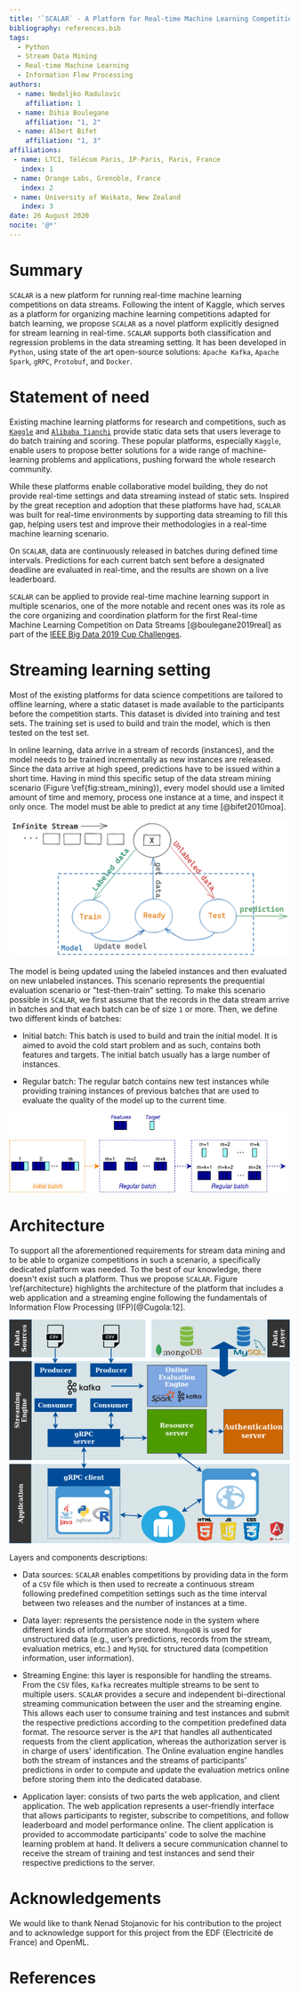 ```yaml
---
title: '`SCALAR` - A Platform for Real-time Machine Learning Competitions on Data Streams'
bibliography: references.bib
tags:
  - Python
  - Stream Data Mining
  - Real-time Machine Learning
  - Information Flow Processing
authors:
  - name: Nedeljko Radulovic
    affiliation: 1
  - name: Dihia Boulegane
    affiliation: "1, 2"
  - name: Albert Bifet
    affiliation: "1, 3"
affiliations:
 - name: LTCI, Télécom Paris, IP-Paris, Paris, France
   index: 1
 - name: Orange Labs, Grenoble, France
   index: 2
 - name: University of Waikato, New Zealand
   index: 3
date: 26 August 2020
nocite: '@*'
---
```


# Summary

`SCALAR` is a new platform for running real-time machine learning competitions on data streams. Following the intent of Kaggle, which serves as a platform for organizing machine learning competitions adapted for batch learning, we propose `SCALAR` as a novel platform explicitly designed for stream learning in real-time. `SCALAR` supports both classification and regression problems in the data streaming setting. It has been developed in `Python`, using state of the art open-source solutions: `Apache Kafka`, `Apache Spark`, `gRPC`, `Protobuf`, and `Docker`. 

# Statement of need 

Existing machine learning platforms for research and competitions, such as [`Kaggle`](https://www.kaggle.com/) and [`Alibaba Tianchi`](https://tianchi.aliyun.com/) provide static data sets that users leverage to do batch training and scoring. These popular platforms, especially `Kaggle`, enable users to propose better solutions for a wide range of machine-learning problems and applications, pushing forward the whole research community.

While these platforms enable collaborative model building, they do not provide real-time settings and data streaming instead of static sets. Inspired by the great reception and adoption that these platforms have had, `SCALAR` was built for real-time environments by supporting data streaming to fill this gap, helping users test and improve their methodologies in a real-time machine learning scenario. 

On `SCALAR`, data are continuously released in batches during defined time intervals. Predictions for each current batch sent before a designated deadline are evaluated in real-time, and the results are shown on a live leaderboard.

`SCALAR` can be applied to provide real-time machine learning support in multiple scenarios, one of the more notable and recent ones was its role as the core organizing and coordination platform for the first Real-time Machine Learning Competition on Data Streams [@boulegane2019real] as part of the [IEEE Big Data 2019 Cup Challenges](http://bigdataieee.org/BigData2019/BigDataCupChallenges.html).


# Streaming learning setting

Most of the existing platforms for data science competitions are tailored to offline learning, where a static dataset is made available to the participants before the competition starts. This dataset is divided into training and test sets. The training set is used to build and train the model, which is then tested on the test set. 

In online learning, data arrive in a stream of records (instances), and the model needs to be trained incrementally as new instances are released. Since the data arrive at high speed, predictions have to be issued within a short time. Having in mind this specific setup of the data stream mining scenario (Figure \ref{fig:stream_mining}), every model should use a limited amount of time and memory, process one instance at a time, and inspect it only once. The model must be able to predict at any time [@bifet2010moa].

![Stream data mining scenario\label{fig:stream_mining}](stream_mining.png)

The model is being updated using the labeled instances and then evaluated on new unlabeled instances. This scenario represents the prequential evaluation scenario or "test-then-train" setting.
To make this scenario possible in `SCALAR`, we first assume that the records in the data stream arrive in batches and that each batch can be of size `1` or more. Then, we define two different kinds of batches:

* Initial batch: This batch is used to build and train the initial model. It is aimed to avoid the cold start problem and as such, contains both features and targets. The initial batch usually has a large number of instances.

* Regular batch: The regular batch contains new test instances while providing training instances of previous batches that are used to evaluate the quality of the model up to the current time.

![Initial and regular batches in the data stream\label{fig:online_learning}](online_learning.jpg)

# Architecture

To support all the aforementioned requirements for stream data mining and to be able to organize competitions in such a scenario, a specifically dedicated platform was needed. To the best of our knowledge, there doesn't exist such a platform. Thus we propose `SCALAR`. Figure \ref{architecture} highlights the architecture of the platform that includes a web application and a streaming engine following the fundamentals of Information Flow Processing (IFP)[@Cugola:12].

![Architecture of the platform\label{fig:architecture}](Architecture.png)

Layers and components descriptions:

* Data sources: `SCALAR` enables competitions by providing data in the form of a `CSV` file which is then used to recreate a continuous stream following predefined competition settings such as the time interval between two releases and the number of instances at a time.
    
* Data layer: represents the persistence node in the system where different kinds of information are stored. `MongoDB` is used for unstructured data (e.g., user’s predictions, records from the stream, evaluation metrics, etc.) and `MySQL` for structured data (competition information, user information).
    
* Streaming Engine: this layer is responsible for handling the streams. From the `CSV` files, `Kafka` recreates multiple streams to be sent to multiple users. `SCALAR` provides a secure and independent bi-directional streaming communication between the user and the streaming engine. This allows each user to consume training and test instances and submit the respective predictions according to the competition predefined data format. The resource server is the `API` that handles all authenticated requests from the client application, whereas the authorization server is in charge of users' identification. The Online evaluation engine handles both the stream of instances and the streams of participants' predictions in order to compute and update the evaluation metrics online before storing them into the dedicated database.
    
* Application layer: consists of two parts the web application, and client application. The web application represents a user-friendly interface that allows participants to register, subscribe to competitions, and follow leaderboard and model performance online. The client application is provided to accommodate participants' code to solve the machine learning problem at hand. It delivers a secure communication channel to receive the stream of training and test instances and send their respective predictions to the server.

# Acknowledgements

We would like to thank Nenad Stojanovic for his contribution to the project and to acknowledge support for this project 
from the EDF (Electricité de France) and OpenML.


# References

